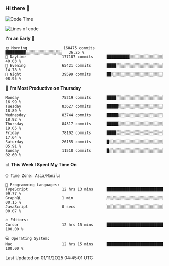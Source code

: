 ### Hi there 👋

<!--START_SECTION:waka-->
![Code Time](http://img.shields.io/badge/Code%20Time-6%2C434%20hrs%2057%20mins-blue)

![Lines of code](https://img.shields.io/badge/From%20Hello%20World%20I%27ve%20Written-146.9%20million%20lines%20of%20code-blue)

**I'm an Early 🐤** 

```text
🌞 Morning                160475 commits      █████████░░░░░░░░░░░░░░░░   36.25 % 
🌆 Daytime                177187 commits      ██████████░░░░░░░░░░░░░░░   40.03 % 
🌃 Evening                65421 commits       ████░░░░░░░░░░░░░░░░░░░░░   14.78 % 
🌙 Night                  39599 commits       ██░░░░░░░░░░░░░░░░░░░░░░░   08.95 % 
```
📅 **I'm Most Productive on Thursday** 

```text
Monday                   75219 commits       ████░░░░░░░░░░░░░░░░░░░░░   16.99 % 
Tuesday                  83627 commits       █████░░░░░░░░░░░░░░░░░░░░   18.89 % 
Wednesday                83744 commits       █████░░░░░░░░░░░░░░░░░░░░   18.92 % 
Thursday                 84317 commits       █████░░░░░░░░░░░░░░░░░░░░   19.05 % 
Friday                   78102 commits       ████░░░░░░░░░░░░░░░░░░░░░   17.64 % 
Saturday                 26155 commits       █░░░░░░░░░░░░░░░░░░░░░░░░   05.91 % 
Sunday                   11518 commits       █░░░░░░░░░░░░░░░░░░░░░░░░   02.60 % 
```


📊 **This Week I Spent My Time On** 

```text
🕑︎ Time Zone: Asia/Manila

💬 Programming Languages: 
TypeScript               12 hrs 13 mins      █████████████████████████   99.77 % 
GraphQL                  1 min               ░░░░░░░░░░░░░░░░░░░░░░░░░   00.15 % 
JavaScript               0 secs              ░░░░░░░░░░░░░░░░░░░░░░░░░   00.07 % 

🔥 Editors: 
Cursor                   12 hrs 15 mins      █████████████████████████   100.00 % 

💻 Operating System: 
Mac                      12 hrs 15 mins      █████████████████████████   100.00 % 
```


 Last Updated on 01/11/2025 04:45:01 UTC
<!--END_SECTION:waka-->


<!--
**rad182/rad182** is a ✨ _special_ ✨ repository because its `README.md` (this file) appears on your GitHub profile.

Here are some ideas to get you started:

- 🔭 I’m currently working on ...
- 🌱 I’m currently learning ...
- 👯 I’m looking to collaborate on ...
- 🤔 I’m looking for help with ...
- 💬 Ask me about ...
- 📫 How to reach me: ...
- 😄 Pronouns: ...
- ⚡ Fun fact: ...
-->
